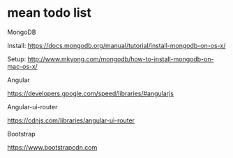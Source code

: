 # mean todo list

MongoDB

Install:
https://docs.mongodb.org/manual/tutorial/install-mongodb-on-os-x/

Setup:
http://www.mkyong.com/mongodb/how-to-install-mongodb-on-mac-os-x/



Angular

https://developers.google.com/speed/libraries/#angularjs

Angular-ui-router

https://cdnjs.com/libraries/angular-ui-router

Bootstrap

https://www.bootstrapcdn.com